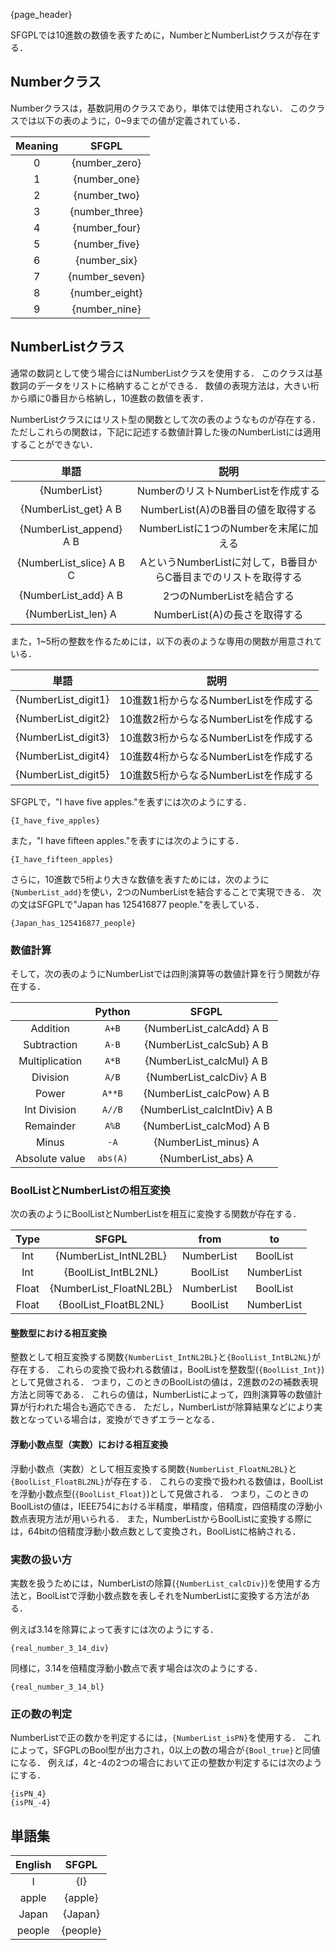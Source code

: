 {page_header}

SFGPLでは10進数の数値を表すために，NumberとNumberListクラスが存在する．

## Numberクラス

Numberクラスは，基数詞用のクラスであり，単体では使用されない．
このクラスでは以下の表のように，0~9までの値が定義されている．

|Meaning|SFGPL|
|:-:|:-:|
|0|{number_zero}|
|1|{number_one}|
|2|{number_two}|
|3|{number_three}|
|4|{number_four}|
|5|{number_five}|
|6|{number_six}|
|7|{number_seven}|
|8|{number_eight}|
|9|{number_nine}|

## NumberListクラス

通常の数詞として使う場合にはNumberListクラスを使用する．
このクラスは基数詞のデータをリストに格納することができる．
数値の表現方法は，大きい桁から順に0番目から格納し，10進数の数値を表す．

NumberListクラスにはリスト型の関数として次の表のようなものが存在する．
ただしこれらの関数は，下記に記述する数値計算した後のNumberListには適用することができない．

|単語|説明|
|:-:|:-:|
|{NumberList}|NumberのリストNumberListを作成する|
|{NumberList_get} A B|NumberList(A)のB番目の値を取得する|
|{NumberList_append} A B|NumberListに1つのNumberを末尾に加える|
|{NumberList_slice} A B C|AというNumberListに対して，B番目からC番目までのリストを取得する|
|{NumberList_add} A B|2つのNumberListを結合する|
|{NumberList_len} A|NumberList(A)の長さを取得する|

また，1~5桁の整数を作るためには，以下の表のような専用の関数が用意されている．

|単語|説明|
|:-:|:-:|
|{NumberList_digit1}|10進数1桁からなるNumberListを作成する|
|{NumberList_digit2}|10進数2桁からなるNumberListを作成する|
|{NumberList_digit3}|10進数3桁からなるNumberListを作成する|
|{NumberList_digit4}|10進数4桁からなるNumberListを作成する|
|{NumberList_digit5}|10進数5桁からなるNumberListを作成する|

SFGPLで，"I have five apples."を表すには次のようにする．

```SFGPL
{I_have_five_apples}
```

また，"I have fifteen apples."を表すには次のようにする．

```SFGPL
{I_have_fifteen_apples}
```

さらに，10進数で5桁より大きな数値を表すためには，次のように```{NumberList_add}```を使い，2つのNumberListを結合することで実現できる．
次の文はSFGPLで"Japan has 125416877 people."を表している．

```SFGPL
{Japan_has_125416877_people}
```

### 数値計算

そして，次の表のようにNumberListでは四則演算等の数値計算を行う関数が存在する．

||Python|SFGPL|
|:-:|:-:|:-:|
|Addition|```A+B```|{NumberList_calcAdd} A B|
|Subtraction|```A-B```|{NumberList_calcSub} A B|
|Multiplication|```A*B```|{NumberList_calcMul} A B|
|Division|```A/B```|{NumberList_calcDiv} A B|
|Power|```A**B```|{NumberList_calcPow} A B|
|Int Division|```A//B```|{NumberList_calcIntDiv} A B|
|Remainder|```A%B```|{NumberList_calcMod} A B|
|Minus|```-A```|{NumberList_minus} A|
|Absolute value|```abs(A)```|{NumberList_abs} A|

### BoolListとNumberListの相互変換

次の表のようにBoolListとNumberListを相互に変換する関数が存在する．

|Type|SFGPL|from|to|
|:-:|:-:|:-:|:-:|
|Int|{NumberList_IntNL2BL}|NumberList|BoolList|
|Int|{BoolList_IntBL2NL}|BoolList|NumberList|
|Float|{NumberList_FloatNL2BL}|NumberList|BoolList|
|Float|{BoolList_FloatBL2NL}|BoolList|NumberList|

#### 整数型における相互変換

整数として相互変換する関数```{NumberList_IntNL2BL}```と```{BoolList_IntBL2NL}```が存在する．
これらの変換で扱われる数値は，BoolListを整数型(```{BoolList_Int}```)として見做される．
つまり，このときのBoolListの値は，2進数の2の補数表現方法と同等である．
これらの値は，NumberListによって，四則演算等の数値計算が行われた場合も適応できる．
ただし，NumberListが除算結果などにより実数となっている場合は，変換ができずエラーとなる．

#### 浮動小数点型（実数）における相互変換

浮動小数点（実数）として相互変換する関数```{NumberList_FloatNL2BL}```と```{BoolList_FloatBL2NL}```が存在する．
これらの変換で扱われる数値は，BoolListを浮動小数点型(```{BoolList_Float}```)として見做される．
つまり，このときのBoolListの値は，IEEE754における半精度，単精度，倍精度，四倍精度の浮動小数点表現方法が用いられる．
また，NumberListからBoolListに変換する際には，64bitの倍精度浮動小数点数として変換され，BoolListに格納される．

### 実数の扱い方

実数を扱うためには，NumberListの除算(```{NumberList_calcDiv}```)を使用する方法と，BoolListで浮動小数点数を表しそれをNumberListに変換する方法がある．

例えば3.14を除算によって表すには次のようにする．

```SFGPL
{real_number_3_14_div}
```

同様に，3.14を倍精度浮動小数点で表す場合は次のようにする．

```SFGPL
{real_number_3_14_bl}
```

### 正の数の判定

NumberListで正の数かを判定するには，```{NumberList_isPN}```を使用する．
これによって，SFGPLのBool型が出力され，0以上の数の場合が```{Bool_true}```と同値になる．
例えば，4と-4の2つの場合において正の整数か判定するには次のようにする．

```SFGPL
{isPN_4}
{isPN_-4}
```

## 単語集

|English|SFGPL|
|:-:|:-:|
|I|{I}|
|apple|{apple}|
|Japan|{Japan}|
|people|{people}|
